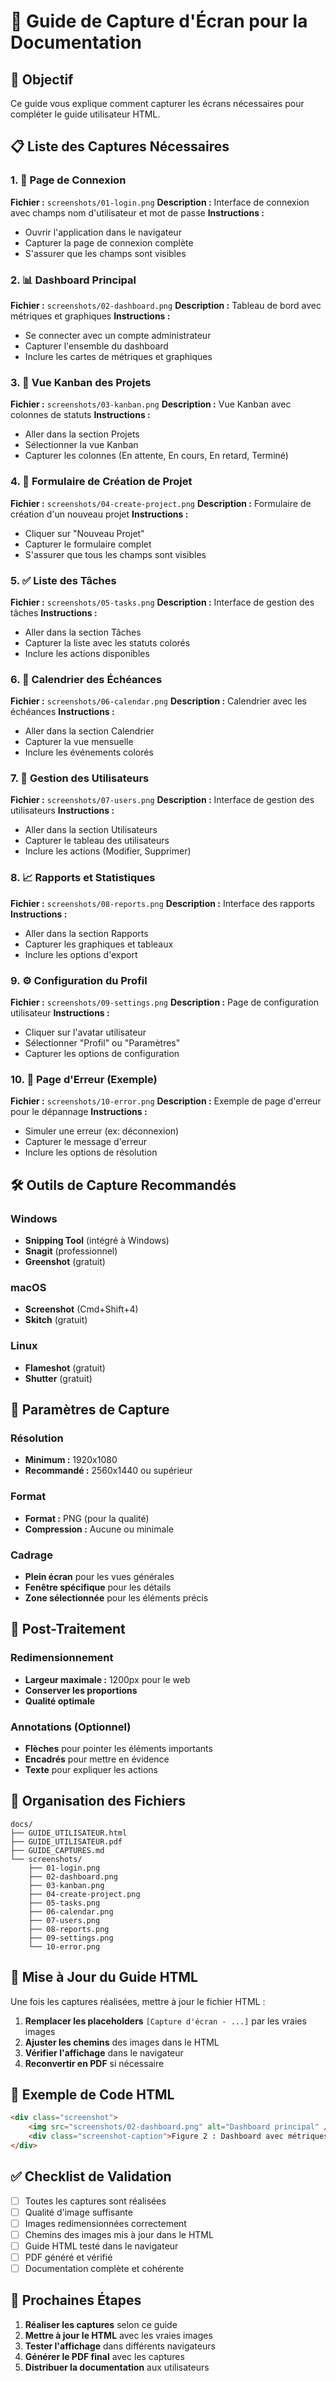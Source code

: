 # 📸 Guide de Capture d'Écran pour la Documentation

## 🎯 Objectif
Ce guide vous explique comment capturer les écrans nécessaires pour compléter le guide utilisateur HTML.

## 📋 Liste des Captures Nécessaires

### 1. 🔐 Page de Connexion
**Fichier :** `screenshots/01-login.png`
**Description :** Interface de connexion avec champs nom d'utilisateur et mot de passe
**Instructions :**
- Ouvrir l'application dans le navigateur
- Capturer la page de connexion complète
- S'assurer que les champs sont visibles

### 2. 📊 Dashboard Principal
**Fichier :** `screenshots/02-dashboard.png`
**Description :** Tableau de bord avec métriques et graphiques
**Instructions :**
- Se connecter avec un compte administrateur
- Capturer l'ensemble du dashboard
- Inclure les cartes de métriques et graphiques

### 3. 📁 Vue Kanban des Projets
**Fichier :** `screenshots/03-kanban.png`
**Description :** Vue Kanban avec colonnes de statuts
**Instructions :**
- Aller dans la section Projets
- Sélectionner la vue Kanban
- Capturer les colonnes (En attente, En cours, En retard, Terminé)

### 4. 📝 Formulaire de Création de Projet
**Fichier :** `screenshots/04-create-project.png`
**Description :** Formulaire de création d'un nouveau projet
**Instructions :**
- Cliquer sur "Nouveau Projet"
- Capturer le formulaire complet
- S'assurer que tous les champs sont visibles

### 5. ✅ Liste des Tâches
**Fichier :** `screenshots/05-tasks.png`
**Description :** Interface de gestion des tâches
**Instructions :**
- Aller dans la section Tâches
- Capturer la liste avec les statuts colorés
- Inclure les actions disponibles

### 6. 📅 Calendrier des Échéances
**Fichier :** `screenshots/06-calendar.png`
**Description :** Calendrier avec les échéances
**Instructions :**
- Aller dans la section Calendrier
- Capturer la vue mensuelle
- Inclure les événements colorés

### 7. 👥 Gestion des Utilisateurs
**Fichier :** `screenshots/07-users.png`
**Description :** Interface de gestion des utilisateurs
**Instructions :**
- Aller dans la section Utilisateurs
- Capturer le tableau des utilisateurs
- Inclure les actions (Modifier, Supprimer)

### 8. 📈 Rapports et Statistiques
**Fichier :** `screenshots/08-reports.png`
**Description :** Interface des rapports
**Instructions :**
- Aller dans la section Rapports
- Capturer les graphiques et tableaux
- Inclure les options d'export

### 9. ⚙️ Configuration du Profil
**Fichier :** `screenshots/09-settings.png`
**Description :** Page de configuration utilisateur
**Instructions :**
- Cliquer sur l'avatar utilisateur
- Sélectionner "Profil" ou "Paramètres"
- Capturer les options de configuration

### 10. 🔧 Page d'Erreur (Exemple)
**Fichier :** `screenshots/10-error.png`
**Description :** Exemple de page d'erreur pour le dépannage
**Instructions :**
- Simuler une erreur (ex: déconnexion)
- Capturer le message d'erreur
- Inclure les options de résolution

## 🛠️ Outils de Capture Recommandés

### Windows
- **Snipping Tool** (intégré à Windows)
- **Snagit** (professionnel)
- **Greenshot** (gratuit)

### macOS
- **Screenshot** (Cmd+Shift+4)
- **Skitch** (gratuit)

### Linux
- **Flameshot** (gratuit)
- **Shutter** (gratuit)

## 📐 Paramètres de Capture

### Résolution
- **Minimum :** 1920x1080
- **Recommandé :** 2560x1440 ou supérieur

### Format
- **Format :** PNG (pour la qualité)
- **Compression :** Aucune ou minimale

### Cadrage
- **Plein écran** pour les vues générales
- **Fenêtre spécifique** pour les détails
- **Zone sélectionnée** pour les éléments précis

## 🎨 Post-Traitement

### Redimensionnement
- **Largeur maximale :** 1200px pour le web
- **Conserver les proportions**
- **Qualité optimale**

### Annotations (Optionnel)
- **Flèches** pour pointer les éléments importants
- **Encadrés** pour mettre en évidence
- **Texte** pour expliquer les actions

## 📁 Organisation des Fichiers

```
docs/
├── GUIDE_UTILISATEUR.html
├── GUIDE_UTILISATEUR.pdf
├── GUIDE_CAPTURES.md
└── screenshots/
    ├── 01-login.png
    ├── 02-dashboard.png
    ├── 03-kanban.png
    ├── 04-create-project.png
    ├── 05-tasks.png
    ├── 06-calendar.png
    ├── 07-users.png
    ├── 08-reports.png
    ├── 09-settings.png
    └── 10-error.png
```

## 🔄 Mise à Jour du Guide HTML

Une fois les captures réalisées, mettre à jour le fichier HTML :

1. **Remplacer les placeholders** `[Capture d'écran - ...]` par les vraies images
2. **Ajuster les chemins** des images dans le HTML
3. **Vérifier l'affichage** dans le navigateur
4. **Reconvertir en PDF** si nécessaire

## 📝 Exemple de Code HTML

```html
<div class="screenshot">
    <img src="screenshots/02-dashboard.png" alt="Dashboard principal" />
    <div class="screenshot-caption">Figure 2 : Dashboard avec métriques et graphiques</div>
</div>
```

## ✅ Checklist de Validation

- [ ] Toutes les captures sont réalisées
- [ ] Qualité d'image suffisante
- [ ] Images redimensionnées correctement
- [ ] Chemins des images mis à jour dans le HTML
- [ ] Guide HTML testé dans le navigateur
- [ ] PDF généré et vérifié
- [ ] Documentation complète et cohérente

## 🚀 Prochaines Étapes

1. **Réaliser les captures** selon ce guide
2. **Mettre à jour le HTML** avec les vraies images
3. **Tester l'affichage** dans différents navigateurs
4. **Générer le PDF final** avec les captures
5. **Distribuer la documentation** aux utilisateurs
